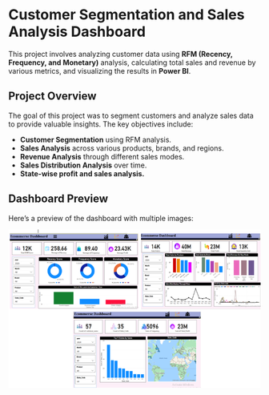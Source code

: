# Customer Segmentation and Sales Analysis Dashboard

This project involves analyzing customer data using **RFM (Recency, Frequency, and Monetary)** analysis, calculating total sales and revenue by various metrics, and visualizing the results in **Power BI**.

## Project Overview
The goal of this project was to segment customers and analyze sales data to provide valuable insights. The key objectives include:

- **Customer Segmentation** using RFM analysis.
- **Sales Analysis** across various products, brands, and regions.
- **Revenue Analysis** through different sales modes.
- **Sales Distribution Analysis** over time.
- **State-wise profit and sales analysis.**

## Dashboard Preview

Here’s a preview of the dashboard with multiple images:

![RFM Analysis](https://github.com/aishwaryakatare/Customer-Segmentation-and-Sales-Analysis-Dashboard/blob/5dc4d8cbd6b45dc9b23b99fd0f865cae6b2be89f/Customer%20Segmentation/Dashboard/Dashbord-Overview.png)
